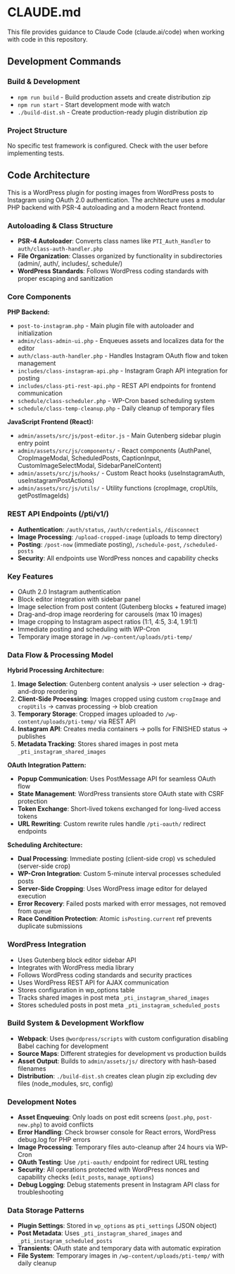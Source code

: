 # CLAUDE.md

This file provides guidance to Claude Code (claude.ai/code) when working with code in this repository.

## Development Commands

### Build & Development
- `npm run build` - Build production assets and create distribution zip
- `npm run start` - Start development mode with watch
- `./build-dist.sh` - Create production-ready plugin distribution zip

### Project Structure
No specific test framework is configured. Check with the user before implementing tests.

## Code Architecture

This is a WordPress plugin for posting images from WordPress posts to Instagram using OAuth 2.0 authentication. The architecture uses a modular PHP backend with PSR-4 autoloading and a modern React frontend.

### Autoloading & Class Structure
- **PSR-4 Autoloader**: Converts class names like `PTI_Auth_Handler` to `auth/class-auth-handler.php`
- **File Organization**: Classes organized by functionality in subdirectories (admin/, auth/, includes/, schedule/)
- **WordPress Standards**: Follows WordPress coding standards with proper escaping and sanitization

### Core Components

**PHP Backend:**
- `post-to-instagram.php` - Main plugin file with autoloader and initialization
- `admin/class-admin-ui.php` - Enqueues assets and localizes data for the editor
- `auth/class-auth-handler.php` - Handles Instagram OAuth flow and token management  
- `includes/class-instagram-api.php` - Instagram Graph API integration for posting
- `includes/class-pti-rest-api.php` - REST API endpoints for frontend communication
- `schedule/class-scheduler.php` - WP-Cron based scheduling system
- `schedule/class-temp-cleanup.php` - Daily cleanup of temporary files

**JavaScript Frontend (React):**
- `admin/assets/src/js/post-editor.js` - Main Gutenberg sidebar plugin entry point
- `admin/assets/src/js/components/` - React components (AuthPanel, CropImageModal, ScheduledPosts, CaptionInput, CustomImageSelectModal, SidebarPanelContent)
- `admin/assets/src/js/hooks/` - Custom React hooks (useInstagramAuth, useInstagramPostActions)
- `admin/assets/src/js/utils/` - Utility functions (cropImage, cropUtils, getPostImageIds)

### REST API Endpoints (/pti/v1/)
- **Authentication**: `/auth/status`, `/auth/credentials`, `/disconnect`
- **Image Processing**: `/upload-cropped-image` (uploads to temp directory)
- **Posting**: `/post-now` (immediate posting), `/schedule-post`, `/scheduled-posts`
- **Security**: All endpoints use WordPress nonces and capability checks

### Key Features
- OAuth 2.0 Instagram authentication
- Block editor integration with sidebar panel
- Image selection from post content (Gutenberg blocks + featured image)
- Drag-and-drop image reordering for carousels (max 10 images)
- Image cropping to Instagram aspect ratios (1:1, 4:5, 3:4, 1.91:1)
- Immediate posting and scheduling with WP-Cron
- Temporary image storage in `/wp-content/uploads/pti-temp/`

### Data Flow & Processing Model
**Hybrid Processing Architecture:**
1. **Image Selection**: Gutenberg content analysis → user selection → drag-and-drop reordering
2. **Client-Side Processing**: Images cropped using custom `cropImage` and `cropUtils` → canvas processing → blob creation
3. **Temporary Storage**: Cropped images uploaded to `/wp-content/uploads/pti-temp/` via REST API
4. **Instagram API**: Creates media containers → polls for FINISHED status → publishes
5. **Metadata Tracking**: Stores shared images in post meta `_pti_instagram_shared_images`

**OAuth Integration Pattern:**
- **Popup Communication**: Uses PostMessage API for seamless OAuth flow
- **State Management**: WordPress transients store OAuth state with CSRF protection
- **Token Exchange**: Short-lived tokens exchanged for long-lived access tokens
- **URL Rewriting**: Custom rewrite rules handle `/pti-oauth/` redirect endpoints

**Scheduling Architecture:**
- **Dual Processing**: Immediate posting (client-side crop) vs scheduled (server-side crop)
- **WP-Cron Integration**: Custom 5-minute interval processes scheduled posts
- **Server-Side Cropping**: Uses WordPress image editor for delayed execution
- **Error Recovery**: Failed posts marked with error messages, not removed from queue
- **Race Condition Protection**: Atomic `isPosting.current` ref prevents duplicate submissions

### WordPress Integration
- Uses Gutenberg block editor sidebar API
- Integrates with WordPress media library
- Follows WordPress coding standards and security practices
- Uses WordPress REST API for AJAX communication
- Stores configuration in wp_options table
- Tracks shared images in post meta `_pti_instagram_shared_images`
- Stores scheduled posts in post meta `_pti_instagram_scheduled_posts`

### Build System & Development Workflow
- **Webpack**: Uses `@wordpress/scripts` with custom configuration disabling Babel caching for development
- **Source Maps**: Different strategies for development vs production builds
- **Asset Output**: Builds to `admin/assets/js/` directory with hash-based filenames
- **Distribution**: `./build-dist.sh` creates clean plugin zip excluding dev files (node_modules, src, config)

### Development Notes
- **Asset Enqueuing**: Only loads on post edit screens (`post.php`, `post-new.php`) to avoid conflicts
- **Error Handling**: Check browser console for React errors, WordPress debug.log for PHP errors
- **Image Processing**: Temporary files auto-cleanup after 24 hours via WP-Cron
- **OAuth Testing**: Use `/pti-oauth/` endpoint for redirect URL testing
- **Security**: All operations protected with WordPress nonces and capability checks (`edit_posts`, `manage_options`)
- **Debug Logging**: Debug statements present in Instagram API class for troubleshooting

### Data Storage Patterns  
- **Plugin Settings**: Stored in `wp_options` as `pti_settings` (JSON object)
- **Post Metadata**: Uses `_pti_instagram_shared_images` and `_pti_instagram_scheduled_posts` 
- **Transients**: OAuth state and temporary data with automatic expiration
- **File System**: Temporary images in `/wp-content/uploads/pti-temp/` with daily cleanup